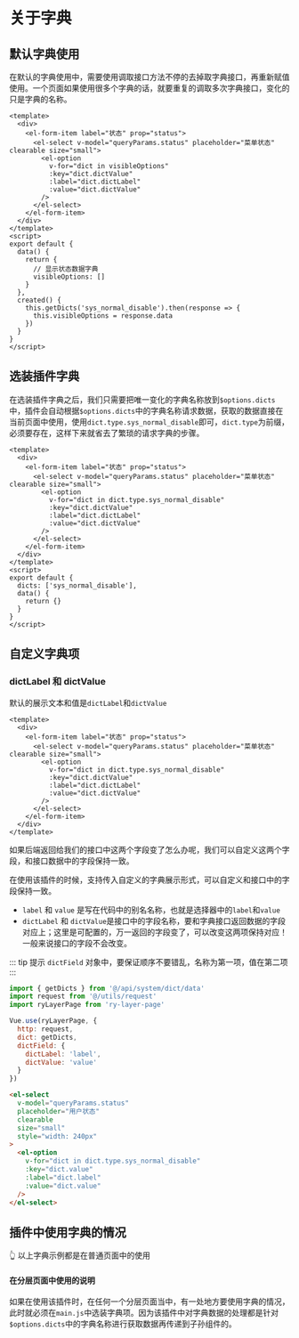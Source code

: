 # 关于字典

## 默认字典使用

在默认的字典使用中，需要使用调取接口方法不停的去掉取字典接口，再重新赋值使用。一个页面如果使用很多个字典的话，就要重复的调取多次字典接口，变化的只是字典的名称。

```vue
<template>
  <div>
    <el-form-item label="状态" prop="status">
      <el-select v-model="queryParams.status" placeholder="菜单状态" clearable size="small">
        <el-option
          v-for="dict in visibleOptions"
          :key="dict.dictValue"
          :label="dict.dictLabel"
          :value="dict.dictValue"
        />
      </el-select>
    </el-form-item>
  </div>
</template>
<script>
export default {
  data() {
    return {
      // 显示状态数据字典
      visibleOptions: []
    }
  },
  created() {
    this.getDicts('sys_normal_disable').then(response => {
      this.visibleOptions = response.data
    })
  }
}
</script>
```

## 选装插件字典

在选装插件字典之后，我们只需要把唯一变化的字典名称放到`$options.dicts`中，插件会自动根据`$options.dicts`中的字典名称请求数据，获取的数据直接在当前页面中使用，使用`dict.type.sys_normal_disable`即可，`dict.type`为前缀，必须要存在，这样下来就省去了繁琐的请求字典的步骤。

```vue {11,22}
<template>
  <div>
    <el-form-item label="状态" prop="status">
      <el-select v-model="queryParams.status" placeholder="菜单状态" clearable size="small">
        <el-option
          v-for="dict in dict.type.sys_normal_disable"
          :key="dict.dictValue"
          :label="dict.dictLabel"
          :value="dict.dictValue"
        />
      </el-select>
    </el-form-item>
  </div>
</template>
<script>
export default {
  dicts: ['sys_normal_disable'],
  data() {
    return {}
  }
}
</script>
```

## 自定义字典项

### dictLabel 和 dictValue

默认的展示文本和值是`dictLabel`和`dictValue`

```vue {13,14}
<template>
  <div>
    <el-form-item label="状态" prop="status">
      <el-select v-model="queryParams.status" placeholder="菜单状态" clearable size="small">
        <el-option
          v-for="dict in dict.type.sys_normal_disable"
          :key="dict.dictValue"
          :label="dict.dictLabel"
          :value="dict.dictValue"
        />
      </el-select>
    </el-form-item>
  </div>
</template>
```

如果后端返回给我们的接口中这两个字段变了怎么办呢，我们可以自定义这两个字段，和接口数据中的字段保持一致。

在使用该插件的时候，支持传入自定义的字典展示形式，可以自定义和接口中的字段保持一致。

- `label` 和 `value` 是写在代码中的别名名称，也就是选择器中的`label`和`value`
- `dictLabel` 和 `dictValue`是接口中的字段名称，要和字典接口返回数据的字段对应上；这里是可配置的，万一返回的字段变了，可以改变这两项保持对应！一般来说接口的字段不会改变。

::: tip 提示
`dictField` 对象中，要保证顺序不要错乱，名称为第一项，值在第二项
:::

```js {9,10}
import { getDicts } from '@/api/system/dict/data'
import request from '@/utils/request'
import ryLayerPage from 'ry-layer-page'

Vue.use(ryLayerPage, {
  http: request,
  dict: getDicts,
  dictField: {
    dictLabel: 'label',
    dictValue: 'value'
  }
})
```

```html
<el-select
  v-model="queryParams.status"
  placeholder="用户状态"
  clearable
  size="small"
  style="width: 240px"
>
  <el-option
    v-for="dict in dict.type.sys_normal_disable"
    :key="dict.value"
    :label="dict.label"
    :value="dict.value"
  />
</el-select>
```

## 插件中使用字典的情况

👆 以上字典示例都是在普通页面中的使用

#### 在分层页面中使用的说明

如果在使用该插件时，在任何一个分层页面当中，有一处地方要使用字典的情况，此时就必须在`main.js`中选装字典项。因为该插件中对字典数据的处理都是针对`$options.dicts`中的字典名称进行获取数据再传递到子孙组件的。
